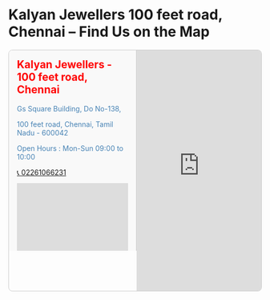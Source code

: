 # **Kalyan Jewellers 100 feet road, Chennai – Find Us on the Map**

<div class="map-container">
    <div class="sidebar">
        <div class="location-details">
            <h2 style="color: red;">Kalyan Jewellers - 100 feet road, Chennai</h2>
            <p>Gs Square Building, Do No-138,</p>
            <p>100 feet road, Chennai, Tamil Nadu - 600042</p>
            <p>Open Hours : Mon-Sun 09:00 to 10:00</p>
            <p><a href="tel:02261066231">📞 02261066231</a></p>
        </div>
        <!-- Small Embedded Map -->
        <div class="small-map">
            <iframe
            src="https://www.google.com/maps/embed?pb=!1m18!1m12!1m3!1d3887.617899889796!2d80.2180522747266!3d12.99030528731738!2m3!1f0!2f0!3f0!3m2!1i1024!2i768!4f13.1!3m3!1m2!1s0x3a52670f2d2f2f2f%3A0x9a8b0b8b8b8b8b8b!2sKalyan%20Jewellers!5e0!3m2!1sen!2sin!4v1712745061789!5m2!1sen!2sin"
            width="100%"
            height="100%"
            style="border:0;"
            allowfullscreen=""
            referrerpolicy="no-referrer-when-downgrade">
        </iframe>
        </div>
        <div class="nearby-stores">
            <h3>Nearby Stores</h3>
            <ul>
                <li data-name="Kalyan Jewellers - 100 feet road, Chennai"
                    data-address="Gs Square Building, Do No-138,100 feet road,chennai,tamil nadu - 600042"
                    data-phone="02261066231"
                    data-latitude="12.984171"
                    data-longitude="80.218112">100 feet road</li>
                <li data-name="Kalyan Jewellers - 100 feet road, Chennai"
                    data-address="407/27A2, Great Southern Trunk Road, chromepet, Chennai, Tamil Nadu - 600044"
                    data-phone="02261066231"
                    data-latitude="12.956450"
                    data-longitude="80.142933">Chromepet</li>
                <li data-name="Kalyan Jewellers - chromepet, Chennai"
                    data-address= "407/27A2, Great Southern Trunk Road,chromepet,chennai, tamil nadu - 600044"
                    data-phone="02261066231"
                    data-latitude="13.006418"
                    data-longitude="80.254277">Adyar</li>
                <li data-name="Kalyan Jewellers - adyar, Chennai"
                    data-address="No.16, Bus Depot, Opp, Sardar Patel Road, Gandhi Nagar,adyar,chennai, tamil nadu - 600020"
                    data-phone="02261066231"
                    data-latitude="13.042788"
                    data-longitude="80.232533">North Usman Road</li>
                <li data-name="Kalyan Jewellers - north usman road, Chennai"
                    data-address="No.31/16, (54&55/16), Near Panagal Park,north usman road,chennai, tamil nadu - 600017"
                    data-phone="02261066231"
                    data-latitude="13.039665"
                    data-longitude="80.244380">T Nagar</li>
                <li data-name="Kalyan Jewellers - t nagar, Chennai"
                    data-address="6 & 6A, Sir Thyagaraya Road, Opp. Kasi Arcade,t nagar,chennai, tamil nadu - 6000170"
                    data-phone="02261066231"
                    data-latitude="13.086985"
                    data-longitude="80.193232">Anna Nagar West Extension</li>
                <li data-name="Kalyan Jewellers - anna nagar west extension, Chennai"
                    data-address="Plot No. R23/A3, R23/A4, Thirumangalam Junction,anna nagar west extension,chennai, tamil nadu - 6000501"
                    data-phone="02261066231"
                    data-latitude="13.093078"
                    data-longitude="80.255630">Perambur</li>
                <li data-name="Kalyan Jewellers - perambur, Chennai"
                    data-address="89/2, Ward 73, S S Surya Building, Melpatti Ponnappan Street,perambur,chennai, tamil nadu - 600011"
                    data-phone="02261066231"
                    data-latitude="13.098661"
                    data-longitude="80.277950">Ponneri</li>
                <li data-name="Kalyan Jewellers - ponneri, Chennai"
                    data-address="No-43, GNT Road Or Minjur Road,ponneri,chennai, tamil nadu - 601204"
                    data-phone="02261066231"
                    data-latitude="13.124109"
                    data-longitude="80.298401">Royapuram</li>
                <li data-name="Kalyan Jewellers - royapuram, Chennai"
                    data-address="Old No-282/New No-196, Kasimedu,royapuram,chennai, tamil nadu - 600013"
                    data-phone="02261066231"
                    data-latitude="13.048331"
                    data-longitude="80.213594">Vadapalani</li>
                <li data-name="Kalyan Jewellers - vadapalani, Chennai"
                    data-address="58/2, South Sivan Koil Street,vadapalani,chennai, tamil nadu - 600026"
                    data-phone="02261066231"
                    data-latitude="13.147535"
                    data-longitude="80.300447">Tiruvottiyur</li>
                <li data-name="Kalyan Jewellers - tiruvottiyur, Chennai"
                    data-address="D-655, Thiruvottiyur High Road,tiruvottiyur,chennai, tamil nadu - 600019"
                    data-phone="02261066231"
                    data-latitude="13.153802"
                    data-longitude="80.231205">Madhavaram</li>
                <li data-name="Kalyan Jewellers - madhavaram, Chennai"
                    data-address="No-326, Madhavaram-Redhills High Road,madhavaram,chennai, tamil nadu - 600060"
                    data-phone="02261066231"
                    data-latitude="12.917246"
                    data-longitude="80.149899">Selaiyur</li>
                <li data-name="Kalyan Jewellers - salaiyur, Chennai"
                    data-address="22, Agaram Main Road,selaiyur,chennai, tamil nadu - 600073"
                    data-phone="02261066231"
                    data-latitude="13.038015"
                    data-longitude="80.203474">KK Nagar</li>
                <li data-name="Kalyan Jewellers - kk nagar, Chennai"
                    data-address="19, Anna Main Road,kk nagar,chennai, tamil nadu - 600078"
                    data-phone="02261066231"
                    data-latitude="12.984871"
                    data-longitude="80.251830">Sholinganallur</li>
                <li data-name="Kalyan Jewellers - shoilnganallur, Chennai"
                    data-address="Doctor Kalaignar Karunanidhi Salai, KTK Town,sholinganallur,chennai, tamil nadu - 600119"
                    data-phone="02261066231"
                    data-latitude="13.078067"
                    data-longitude="80.212077">Arumbakkam</li>
                <li data-name="Kalyan Jewellers - arumbakkam, Chennai"
                    data-address="No-630, PH Road, NSK Nagar,arumbakkam,chennai, tamil nadu - 600106"
                    data-phone="02261066231"
                    data-latitude="13.123063"
                    data-longitude="80.262045">MKB Nagar</li>
                <li data-name="Kalyan Jewellers - mkb nagar, Chennai"
                    data-address="2, MKB Nagar Main Road,mkb nagar,chennai, tamil nadu - 600039"
                    data-phone="02261066231"
                    data-latitude="13.100684"
                    data-longitude="80.233662">Ayanavaram</li>
                <li data-name="Kalyan Jewellers - ayanavaram, Chennai"
                    data-address="No-9, Kodambakkam High Road,ayanavaram,chennai, tamil nadu - 600023"
                    data-phone="02261066231"
                    data-latitude="13.084182"
                    data-longitude="80.173649">Mogappair West</li>
                <li data-name="Kalyan Jewellers - mogeppair west, Chennai"
                    data-address="No-9, Kodambakkam High Road,ayanavaram,chennai, tamil nadu - 600023"
                    data-phone="02261066231"
                    data-latitude="12.982345"
                    data-longitude="80.236707">Taramani</li>
                <li data-name="Kalyan Jewellers - taramani, Chennai"
                    data-address="2, Taramani Main Road, taramani, Chennai, Tamil Nadu - 600113"
                    data-phone="02261066231"
                    data-latitude="12.990971"
                    data-longitude="80.258074">Thiruvanmiyur</li>
                <li data-name="Kalyan Jewellers - thiruvanmiyur, Chennai"
                    data-address="No-64, Shop No-G6, S4 Residency Shoppers Square, LB Road, thiruvanmiyur, Chennai, Tamil Nadu - 600041"
                    data-phone="02261066231"
                    data-latitude="13.068041"
                    data-longitude="80.233198">Choolaimedu</li>
                <li data-name="Kalyan Jewellers - choolaimedu, Chennai"
                    data-address="F-1, Nelson Manickam Road, choolaimedu, Chennai, Tamil Nadu - 600094"
                    data-phone="02261066231"
                    data-latitude="12.983909"
                    data-longitude="80.220596">Velachery</li>
                <li data-name="Kalyan Jewellers - velachery, Chennai (North Usman Road)"
                    data-address="138, GS Square Building, 100 Feet Road, velachery, Chennai, Tamil Nadu - 600042"
                    data-phone="02261066231"
                    data-latitude="13.043720"
                    data-longitude="80.233690">T Nagar</li>
                <li data-name="Kalyan Jewellers - t nagar, Chennai"
                    data-address="Old No. 53 & 54, New No. 107, Ward No-31/16, North Usman Road, t nagar, Chennai, Tamil Nadu - 600017"
                    data-phone="02261066231"
                    data-latitude="13.061588"
                    data-longitude="80.275011">Chetpet</li>
                <li data-name="Kalyan Jewellers - chetpet, Chennai"
                    data-address="114, Ward No 10, MC Nichols Road, chetpet, Chennai, Tamil Nadu - 600031"
                    data-phone="02261066231"
                    data-latitude="13.071339"
                    data-longitude="80.243364">Saidapet</li>
                <li data-name="Kalyan Jewellers - saidapet, Chennai"
                    data-address="No-2/62, Ward No 142, Seshachalam Street, saidapet, Chennai, Tamil Nadu - 600015"
                    data-phone="02261066231"
                    data-latitude="13.024624"
                    data-longitude="80.230223">Egmore</li>
                <li data-name="Kalyan Jewellers - egmore, Chennai"
                    data-address="150/31, 2/42, Ward No-61, Cisons Complex, Montieth Road, egmore, Chennai, Tamil Nadu - 600008"
                    data-phone="02261066231"
                    data-latitude="13.069631"
                    data-longitude="80.260328">Triplicane</li>
                <li data-name="Kalyan Jewellers - triplicane, Chennai"
                    data-address="37 7, Pillayar Koil St, Ellis Puram, Padupakkam, triplicane, Chennai, Tamil Nadu - 600005"
                    data-phone="02261066231"
                    data-latitude="13.089118"
                    data-longitude="80.259239">Purasawalkam</li>
                <li data-name="Kalyan Jewellers - purusawalkam, Chennai"
                    data-address="Kalyan Jewellers - purasawalkam, Chennai"
                    data-address="No- 28/29, Ward No 61, Kariappa Street, purasawalkam, Chennai, Tamil Nadu - 60000"
                    data-phone="02261066231"
                    data-latitude="13.091590"
                    data-longitude="80.291248">Parrys</li>
                <li data-name="Kalyan Jewellers - parrys, Chennai"
                    data-address="No-6/7 A, Ward No 60, N Ramanlal Chambers, Errabalu Chetty Street,parrys,chennai, tamil nadu - 600001"
                    data-phone="02261066231"
                    data-latitude="13.118899"
                    data-longitude="80.092135">Avadi</li>
                <li data-name="Kalyan Jewellers - avadi, Chennai"
                    data-address="D.NO. 412/568 Thiruvallur high road,Gandhi nagar,Avadi,chennai, tamil nadu - 600054"
                    data-phone="02261066231"
                    data-latitude="13.136026"
                    data-longitude="79.908462">Thiruvallur</li>
                </li>
            </ul>
        </div>
        </div>
    <div class="google-map">
        <iframe
            src="https://www.google.com/maps/embed?pb=!1m18!1m12!1m3!1d3887.617899889796!2d80.2180522747266!3d12.99030528731738!2m3!1f0!2f0!3f0!3m2!1i1024!2i768!4f13.1!3m3!1m2!1s0x3a52670f2d2f2f2f%3A0x9a8b0b8b8b8b8b8b!2sKalyan%20Jewellers!5e0!3m2!1sen!2sin!4v1712745061789!5m2!1sen!2sin"
            width="100%"
            height="100%"
            style="border:0;"
            allowfullscreen=""
            referrerpolicy="no-referrer-when-downgrade">
        </iframe>
    </div>
</div>
<style>
.map-container {
    display: flex;
    width: 100%;
    border: 1px solid #ccc;
    border-radius: 8px;
    overflow: hidden;
    margin-bottom: 16px;
}
.sidebar {
    top: 55px;
    width: 300px;
    max-height: 400px;
    overflow-y: auto;
    padding: 16px;
    background-color: #f9f9f9;
    border-right: 1px solid #ccc;
    box-sizing: border-box;
}
.location-details h2 {
    margin-top: 0;
    color:rgb(189, 62, 62); /* Red accent */
}
.location-details p,
.nearby-stores li {
    margin-bottom: 8px;
    color: #4682B4; /* Steel Blue (light theme) */
}
.small-map {
    margin-top: 12px;
    flex-grow: 1;
}
.nearby-stores {
    margin-top: 10px;
}
.nearby-stores h3 {
    margin-bottom: 8px;
    font-size: 1.1em;
    color: #222;
}
.nearby-stores ul {
    list-style-type: disc;
    padding-left: 20px;
    margin: 0;
}
.nearby-stores li {
    margin-bottom: 4px;
    font-size: 0.95em;
    cursor: pointer;
    transition: color 0.3s;
}
.nearby-stores li:hover {
    color: #e65100; /* Deep orange on hover */
    text-decoration: underline;
}
.nearby-stores li.active {
    color: #d32f2f; /* Strong red for active */
    font-weight: bold;
}
.google-map {
    margin-top:0;
    flex-grow: 1;
    width: 300px;
    height: 480px;
}
/* 🌙 Dark Mode Enhancements */
@media (prefers-color-scheme: dark) {
  .map-container {
    border-color: #444;
  }
  .sidebar {
    background-color: #1e1e1e;
    border-right-color: #555;
  }
  .location-details h2 {
    color: #ff6b6b; /* Light red */
  }
  .location-details p {
    color: #a0c4ff; /* Soft blue */
  }
  .nearby-stores h3 {
    color: #f0f0f0;
  }
  .nearby-stores li {
    color: #add8e6; /* Light blue */
  }
  .nearby-stores li:hover {
    color: #FFA07A; /* Light Salmon */
    text-decoration: underline;
  }
  .nearby-stores li.active {
    color: #FF6347; /* Tomato */
    font-weight: bold;
  }
}
/* Align Content to the Right */
.md-content {
    margin-top: 0;
    margin-left: 290px;
    margin-right: 5px;
    max-width: 1000px;
    text-align: left;
}
</style>

<script>
function initializeStoreLocator() {
    const storeItems = document.querySelectorAll('.nearby-stores li');
    const smallMap = document.querySelector('.small-map iframe');

    if (!storeItems.length || !smallMap) return;

    function updateLocation(storeItem) {
        const latitude = storeItem.getAttribute('data-latitude');
        const longitude = storeItem.getAttribute('data-longitude');

        if (!latitude || !longitude || isNaN(latitude) || isNaN(longitude)) {
            console.error("Invalid coordinates for store:", storeItem.textContent);
            return;
        }

        const mapUrl = `https://www.google.com/maps/embed?pb=!1m14!1m12!1m3!1d3966.${Math.floor(Math.random() * 1000)}!2d${longitude}!3d${latitude}!2m3!1f0!2f0!3f0!3m2!1i1024!2i768!4f13.1!5e0!3m2!1sen!2sin!4v${Date.now()}`;
        smallMap.src = mapUrl;
        storeItems.forEach(item => item.classList.remove('active'));
        storeItem.classList.add('active');
    }

    function getDistance(lat1, lon1, lat2, lon2) {
        const toRad = x => x * Math.PI / 180;
        const R = 6371;
        const dLat = toRad(lat2 - lat1);
        const dLon = toRad(lon2 - lon1);
        const a = Math.sin(dLat / 2) ** 2 + Math.cos(toRad(lat1)) * Math.cos(toRad(lat2)) * Math.sin(dLon / 2) ** 2;
        const c = 2 * Math.atan2(Math.sqrt(a), Math.sqrt(1 - a));
        return R * c;
    }

    function findClosestStore(userLat, userLng) {
        let closest = null;
        let minDistance = Infinity;

        storeItems.forEach(item => {
            const lat = parseFloat(item.getAttribute('data-latitude'));
            const lng = parseFloat(item.getAttribute('data-longitude'));

            if (!isNaN(lat) && !isNaN(lng)) {
                const distance = getDistance(userLat, userLng, lat, lng);
                if (distance < minDistance) {
                    minDistance = distance;
                    closest = item;
                }
            }
        });

        if (closest) updateLocation(closest);
    }

    storeItems.forEach(item => {
        item.addEventListener('click', function () {
            updateLocation(this);
        });
    });

    // Auto-init with geolocation or fallback
    if (navigator.geolocation) {
        navigator.geolocation.getCurrentPosition(
            pos => findClosestStore(pos.coords.latitude, pos.coords.longitude),
            () => {
                const fallback = [...storeItems].find(item => item.getAttribute('data-latitude') && item.getAttribute('data-longitude'));
                if (fallback) updateLocation(fallback);
            }
        );
    } else {
        const fallback = [...storeItems].find(item => item.getAttribute('data-latitude') && item.getAttribute('data-longitude'));
        if (fallback) updateLocation(fallback);
    }
}

// MkDocs Material page load hook
if (typeof document$ !== 'undefined') {
    document$.subscribe(() => {
        initializeStoreLocator();
    });
} else {
    // Fallback if document$ is not available (e.g., first load)
    window.addEventListener('DOMContentLoaded', initializeStoreLocator);
}
</script>
